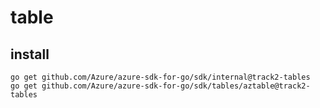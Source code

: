 # table

## install
```
go get github.com/Azure/azure-sdk-for-go/sdk/internal@track2-tables
go get github.com/Azure/azure-sdk-for-go/sdk/tables/aztable@track2-tables
```
